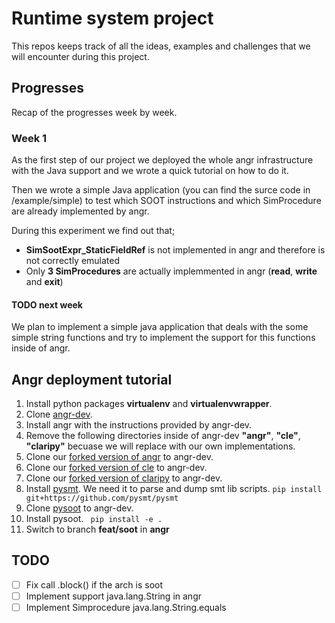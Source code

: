 #  Runtime system project

This repos keeps track of all the ideas, examples and challenges that we will encounter
during this project.

## Progresses

Recap of the progresses week by week.

### Week 1
As the first step of our project we deployed the whole angr infrastructure with the
Java support and we wrote a quick tutorial on how to do it.

Then we wrote a simple Java application (you can find the surce code in /example/simple)
to test which SOOT instructions and which SimProcedure are already implemented by angr.

During this experiment we find out that;

- **SimSootExpr_StaticFieldRef** is not implemented in angr and therefore is not correctly emulated
- Only **3 SimProcedures** are actually implemmented in angr (**read**, **write** and **exit**)

#### TODO next week 
We plan to implement a simple java application that deals with the some simple string functions and try to implement the
support for this functions inside of angr.

## Angr deployment tutorial 
1. Install python packages **virtualenv** and **virtualenvwrapper**.
1. Clone [angr-dev](https://github.com/angr/angr-dev).
2. Install angr with the instructions provided by angr-dev. 
2. Remove the following directories inside of angr-dev **"angr"**, **"cle"**, **"claripy"** becuase we will replace with our own implementations.
3. Clone our [forked version of angr](https://github.com/VIPSIYI/angr) to angr-dev.
4. Clone our [forked version of cle](https://github.com/VIPSIYI/cle) to angr-dev.
5. Clone our [forked version of claripy](https://github.com/Lukas-Dresel/claripy) to angr-dev. 
6. Install [pysmt](https://github.com/pysmt/pysmt). We need it to parse and dump smt lib scripts.
	``` pip install git+https://github.com/pysmt/pysmt ```
7. Clone [pysoot](https://github.com/Phat3/pysoot) to angr-dev. 
8. Install pysoot.
	``` pip install -e .```
9. Switch to branch **feat/soot** in **angr**


## TODO

- [ ] Fix call <SimState>.block() if the arch is soot
- [ ] Implement support java.lang.String in angr
- [ ] Implement Simprocedure java.lang.String.equals
